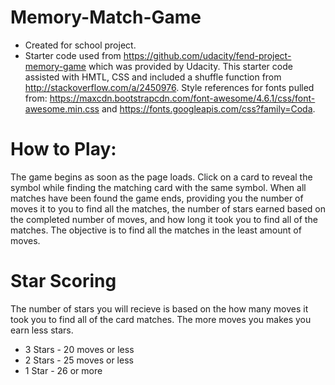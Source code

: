 # Memory-Match-Game
* Created for school project.  
* Starter code used from https://github.com/udacity/fend-project-memory-game which was provided by Udacity. 
        This starter code assisted with HMTL, CSS and included a shuffle function from http://stackoverflow.com/a/2450976.
        Style references for fonts pulled from: https://maxcdn.bootstrapcdn.com/font-awesome/4.6.1/css/font-awesome.min.css 
          and https://fonts.googleapis.com/css?family=Coda. 
        
# How to Play: 
The game begins as soon as the page loads.  Click on a card to reveal the symbol while finding the matching card with the same symbol. When all matches have been found the game ends, providing you the number of moves it to you to find all the matches, the number of stars earned based on the completed number of moves, and how long it took you to find all of the matches.  The objective is to find all the matches in the least amount of moves.  

# Star Scoring
The number of stars you will recieve is based on the how many moves it took you to find all of the card matches.  The more moves you makes you earn less stars.  
* 3 Stars - 20 moves or less
* 2 Stars - 25 moves or less
* 1 Star  - 26 or more
